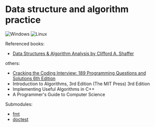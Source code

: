 # Data structure and algorithm practice

![Windows](https://github.com/maidamai0/data_sturcture_and_algorithm/actions/workflows/windows.yml/badge.svg)
![Linux](https://github.com/maidamai0/data_sturcture_and_algorithm/actions/workflows/linux.yml/badge.svg)

Referenced books:

* [Data Structures & Algorithm Analysis by Clifford A. Shaffer](https://opendatastructures.org/ods-cpp.pdf)

others:

* [Cracking the Coding Interview: 189 Programming Questions and Solutions 6th Edition](https://cloudflare-ipfs.com/ipfs/bafykbzaceamm7eobaki7b53aczpt7kfly5vq3t7djmalmcoqazefyr57ffcis?filename=Gayle%20Laakmann%20McDowell%20-%20Cracking%20the%20Coding%20Interview_%20189%20Programming%20Questions%20and%20Solutions-CareerCup%20%282015%29.pdf)
* Introduction to Algorithms, 3rd Edition (The MIT Press) 3rd Edition
* Implementing Useful Algorithms in C++
* A Programmer's Guide to Computer Science

Submodules:

* [fmt](https://github.com/fmtlib/fmt)
* [doctest](https://github.com/onqtam/doctest)
